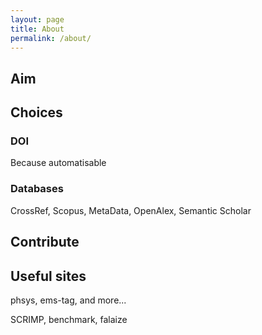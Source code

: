 ```yaml
---
layout: page
title: About
permalink: /about/
---
```


## Aim



## Choices

### DOI

Because automatisable



### Databases

CrossRef, Scopus, MetaData, OpenAlex, Semantic Scholar



## Contribute



## Useful sites

phsys, ems-tag, and more...

SCRIMP, benchmark, falaize

